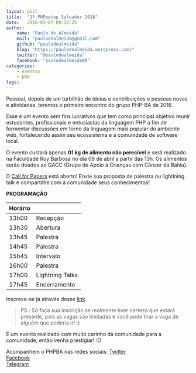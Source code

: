 ```yaml
---
layout: post
title:  "1º PHPeetup Salvador 2016"
date:   2016-03-07 09:32:25
author: 
    name: "Paulo de Almeida"
    mail: "paulodealmeida@gmail.com"
    github: "paulodealmeida"
    blog: "https://paulodealmeida.wordpress.com/"
    twitter: "@paulodealmeida"
    facebook: "paulodealmeida00"
categories: 
    - eventos
    - php
tags: 
---
```


Pessoal, depois de um turbilhão de ideias e contribuições e pessoas novas e atividades, teremos o primeiro encontro do grupo PHP-BA de 2016.

Esse é um evento sem fins lucrativos que tem como principal objetivo reunir estudantes, profissionais e entusiastas da linguagem PHP a fim de formentar discussões em torno da linguagem mais popular do ambiente web, fortalecendo assim seu ecossistema e a comunidade de software local.

O evento custará apenas **01 kg de alimento não perecível** e será realizado na Faculdade Ruy Barbosa no dia 09 de abril a partir das 13h. Os alimentos serão doados ao GACC (Grupo de Apoio à Crianças com Câncer da Bahia).

O [Call for Papers](http://speakerfight.com/events/1o-phpeetup-salvador-2016) está aberto! Envie sua proposta de palestra ou lightining talk e compartilhe com a comunidade seus conhecimentos! 

**PROGRAMAÇÃO**

| Horário |          |
--------- | -------- |
| 13h00   | Recepção |
| 13h30   | Abertura |
| 13h45   | Palestra |
| 14h45   | Palestra |
| 15h45   | Intervalo |
| 16h00   | Palestra |
| 17h00   | Lightning Talks |
| 17h45   | Encerramento |

Inscreva-se já através desse [link](http://even.tc/1o-phpeetup).

> PS.: Só faça sua inscrição se realmente tiver certeza que estará presente, pois as vagas são limitadas e você pode tirar a vaga de alguém que poderia ir! ;)

É um evento realizado com muito carinho da comunidade para a comunidade, então venha prestigiar! :D

Acompanhem o PHPBA nas redes sociais:
[Twitter](https://twitter.com/phpba)  
[Facebook](https://www.facebook.com/PHPBA-1452159261670420/)  
[Telegram](https://telegram.me/joinchat/CKBipAbp_l_UlHLcsDu2Zw)
